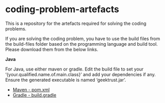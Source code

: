 # coding-problem-artefacts

This is a repository for the artefacts required for solving the coding problems.


If you are solving the coding problem, you have to use the build files from the build-files folder based on the programming language and build tool. Please download them from the below links.

<b>Java</b>
<p>
For Java, use either maven or gradle. Edit the build file to set your ‘{your.qualified.name.of.main.class}’ and add your dependencies if any. Ensure the generated executable is named ‘geektrust.jar’.
 
  * <a href="https://raw.githubusercontent.com/geektrust/coding-problem-artefacts/master/build-files/java/pom.xml">Maven -  pom.xml</a>
  * <a href="https://raw.githubusercontent.com/geektrust/coding-problem-artefacts/master/build-files/java/build.gradle">Gradle - build.gradle</a>
</p>
